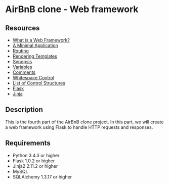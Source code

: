 # AirBnB clone - Web framework

## Resources

- [What is a Web Framework?](https://jeffknupp.com/blog/2014/03/03/what-is-a-web-framework/)
- [A Minimal Application](http://flask.pocoo.org/docs/1.0/quickstart/#a-minimal-application)
- [Routing](http://flask.pocoo.org/docs/1.0/quickstart/#routing)
- [Rendering Templates](http://flask.pocoo.org/docs/1.0/quickstart/#rendering-templates)
- [Synopsis](http://flask.pocoo.org/docs/1.0/quickstart/#synopsis)
- [Variables](http://flask.pocoo.org/docs/1.0/quickstart/#variables)
- [Comments](http://flask.pocoo.org/docs/1.0/quickstart/#comments)
- [Whitespace Control](http://flask.pocoo.org/docs/1.0/quickstart/#whitespace-control)
- [List of Control Structures](http://flask.pocoo.org/docs/1.0/quickstart/#list-of-control-structures)
- [Flask](https://flask.palletsprojects.com/en/1.1.x/)
- [Jinja](https://jinja.palletsprojects.com/en/2.11.x/)

## Description

This is the fourth part of the AirBnB clone project. In this part, we will create a web framework using Flask to handle HTTP requests and responses.

## Requirements

- Python 3.4.3 or higher
- Flask 1.0.2 or higher
- Jinja2 2.11.2 or higher
- MySQL
- SQLAlchemy 1.3.17 or higher

